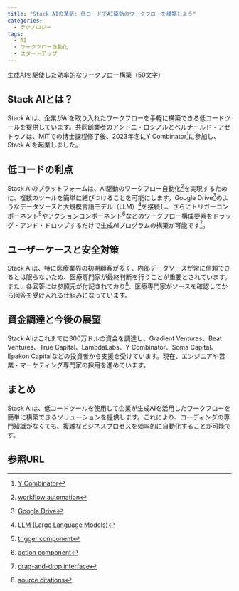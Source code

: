 ```yaml
---
title: "Stack AIの革新: 低コードでAI駆動のワークフローを構築しよう"
categories:
  - テクノロジー
tags:
  - AI
  - ワークフロー自動化
  - スタートアップ
---
```


生成AIを駆使した効率的なワークフロー構築（50文字）

## Stack AIとは？

Stack AIは、企業がAIを取り入れたワークフローを手軽に構築できる低コードツールを提供しています。共同創業者のアントニ・ロシノルとベルナールド・アセトゥノは、MITでの博士課程修了後、2023年冬にY Combinator[^1]に参加し、Stack AIを起業しました。

## 低コードの利点

Stack AIのプラットフォームは、AI駆動のワークフロー自動化[^2]を実現するために、複数のツールを簡単に結びつけることを可能にします。Google Drive[^3]のようなデータソースと大規模言語モデル（LLM）[^4]を接続し、さらにトリガーコンポーネント[^5]やアクションコンポーネント[^6]などのワークフロー構成要素をドラッグ・アンド・ドロップするだけで生成AIプログラムの構築が可能です[^7]。

## ユーザーケースと安全対策

Stack AIは、特に医療業界の初期顧客が多く、内部データソースが常に信頼できるとは限らないため、医療専門家が最終判断を行うことが重要とされています。また、各回答には参照元が付記されており[^8]、医療専門家がソースを確認してから回答を受け入れる仕組みになっています。

## 資金調達と今後の展望

Stack AIはこれまでに300万ドルの資金を調達し、Gradient Ventures、Beat Ventures、True Capital、LambdaLabs、Y Combinator、Soma Capital、Epakon Capitalなどの投資者から支援を受けています。現在、エンジニアや営業・マーケティング専門家の採用を進めています。

## まとめ

Stack AIは、低コードツールを使用して企業が生成AIを活用したワークフローを簡単に構築できるソリューションを提供します。これにより、コーディングの専門知識がなくても、複雑なビジネスプロセスを効率的に自動化することが可能です。

## 参照URL

[^1]:[Y Combinator](https://www.ycombinator.com/)
[^2]:[workflow automation](https://www.pipefy.com/blog/what-is-workflow-automation/)
[^3]:[Google Drive](https://www.google.com/intl/ja_jp/drive/)
[^4]:[LLM (Large Language Models)](https://atmarkit.itmedia.co.jp/ait/articles/2303/13/news013.html)
[^5]:[trigger component](https://docs.unrealengine.com/4.26/en-US/BlueprintAPI/Caching/TriggerComponent)
[^6]:[action component](https://nablarch.github.io/docs/5u8/doc/development_tools/testing_framework/guide/development_guide/05_UnitTestGuide/01_ClassUnitTest/02_componentUnitTest.html)
[^7]:[drag-and-drop interface](https://developer.mozilla.org/ja/docs/Web/API/HTML_Drag_and_Drop_API)
[^8]:[source citations](https://www.scribbr.com/category/citing-sources/)